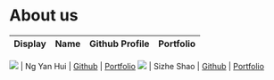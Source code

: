 # About us

Display |    Name    | Github Profile | Portfolio 
--------|:----------:|:--------------:|:---------:

![](https://via.placeholder.com/100.png?text=Photo) | Ng Yan Hui | [Github](https://github.com/nyh3) | [Portfolio](https://github.com/nyh3)
![](https://github.com/Heart-of-N1) | Sizhe Shao | [Github](https://github.com/Heart-of-N1) | [Portfolio](https://github.com/Heart-of-N1)


